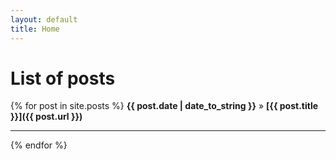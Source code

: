 ```yaml
---
layout: default
title: Home
---
```

# [](#header-1)List of posts

{% for post in site.posts %}
  **{{ post.date | date_to_string }}** » __[{{ post.title }}]({{ post.url }})__
  * * *
{% endfor %}
